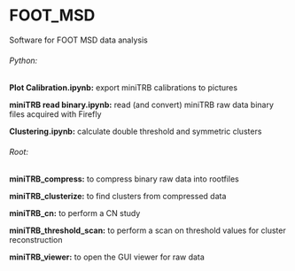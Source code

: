 # FOOT_MSD
Software for FOOT MSD data analysis

###### Python:

**Plot Calibration.ipynb:** export miniTRB calibrations to pictures

**miniTRB read binary.ipynb:** read (and convert) miniTRB raw data binary files acquired with Firefly

**Clustering.ipynb:** calculate double threshold and symmetric clusters

###### Root:

**miniTRB_compress:** to compress binary raw data into rootfiles

**miniTRB_clusterize:** to find clusters from compressed data

**miniTRB_cn:** to perform a CN study

**miniTRB_threshold_scan:** to perform a scan on threshold values for cluster reconstruction

**miniTRB_viewer:** to open the GUI viewer for raw data
